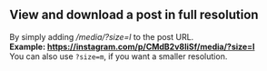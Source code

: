 ## View and download a post in full resolution
By simply adding _/media/?size=l_ to the post URL.  
**Example: https://instagram.com/p/CMdB2v8liSf/media/?size=l**  
You can also use `?size=m`, if you want a smaller resolution.
